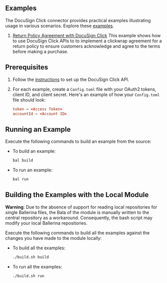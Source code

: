 ## Examples

The DocuSign Click connector provides practical examples illustrating usage in various scenarios. Explore these [examples](https://github.com/ballerina-platform/module-ballerinax-docusign.click/tree/main/examples).

1. [Return Policy Agreement with DocuSign Click](https://github.com/ballerina-platform/module-ballerinax-docusign.click/tree/main/examples/return-policy-agreement)
    This example shows how to use DocuSign Click APIs to to implement a clickwrap agreement for a return policy to ensure customers acknowledge and agree to the terms before making a purchase.

## Prerequisites

1. Follow the [instructions](https://github.com/ballerina-platform/module-ballerinax-docusign.click#set-up-guide) to set up the DocuSign Click API.

2. For each example, create a `Config.toml` file with your OAuth2 tokens, client ID, and client secret. Here's an example of how your `Config.toml` file should look:

    ```toml
    token = <Access Token>
    accountId = <Account ID>
    ```

## Running an Example

Execute the following commands to build an example from the source:

* To build an example:

    ```bash
    bal build
    ```

* To run an example:

    ```bash
    bal run
    ```

## Building the Examples with the Local Module

**Warning**: Due to the absence of support for reading local repositories for single Ballerina files, the Bala of the module is manually written to the central repository as a workaround. Consequently, the bash script may modify your local Ballerina repositories.

Execute the following commands to build all the examples against the changes you have made to the module locally:

* To build all the examples:

    ```bash
    ./build.sh build
    ```

* To run all the examples:

    ```bash
    ./build.sh run
    ```
